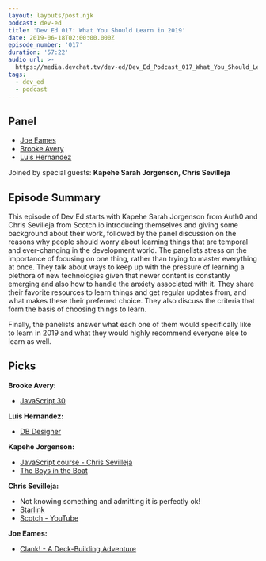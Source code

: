 ```yaml
---
layout: layouts/post.njk
podcast: dev-ed
title: 'Dev Ed 017: What You Should Learn in 2019'
date: 2019-06-18T02:00:00.000Z
episode_number: '017'
duration: '57:22'
audio_url: >-
  https://media.devchat.tv/dev-ed/Dev_Ed_Podcast_017_What_You_Should_Learn_in_2019.mp3
tags:
  - dev_ed
  - podcast
---
```

## **Panel**

* [Joe Eames](https://thinkster.io/)
* [Brooke Avery](http://thinkster.io/)
* [Luis Hernandez](https://lambdaschool.com/company/)

Joined by special guests: **Kapehe Sarah Jorgenson, Chris Sevilleja**

## **Episode Summary**

This episode of Dev Ed starts with Kapehe Sarah Jorgenson from Auth0 and Chris Sevilleja from Scotch.io introducing themselves and giving some background about their work, followed by the panel discussion on the reasons why people should worry about learning things that are temporal and ever-changing in the development world. The panelists stress on the importance of focusing on one thing, rather than trying to master everything at once. They talk about ways to keep up with the pressure of learning a plethora of new technologies given that newer content is constantly emerging and also how to handle the anxiety associated with it. They share their favorite resources to learn things and get regular updates from, and what makes these their preferred choice. They also discuss the criteria that form the basis of choosing things to learn.

Finally, the panelists answer what each one of them would specifically like to learn in 2019 and what they would highly recommend everyone else to learn as well.

## **Picks**

**Brooke Avery:**

* [JavaScript 30](https://javascript30.com/)

**Luis Hernandez:**

* [DB Designer](https://www.dbdesigner.net/)

**Kapehe Jorgenson:**

* [JavaScript course - Chris Sevilleja](https://scotch.io/courses/getting-started-with-javascript-for-web-development/introduction)
* [The Boys in the Boat](https://www.goodreads.com/book/show/16158542-the-boys-in-the-boat)

**Chris Sevilleja:**

* Not knowing something and admitting it is perfectly ok!
* [Starlink](https://www.starlink.com/)
* [Scotch - YouTube](https://www.youtube.com/channel/UChvxsGv4S00wdMi4IYc6kwA)

**Joe Eames:**

* [Clank! - A Deck-Building Adventure](https://boardgamegeek.com/boardgame/201808/clank-deck-building-adventure)
